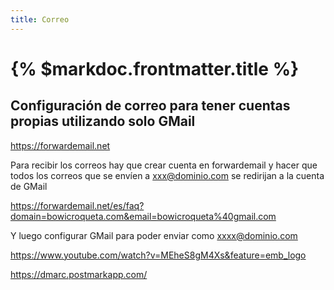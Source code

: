 ```yaml
---
title: Correo
---
```


# {% $markdoc.frontmatter.title %}

## Configuración de correo para tener cuentas propias utilizando solo GMail

https://forwardemail.net

Para recibir los correos hay que crear cuenta en forwardemail y hacer que todos los correos que se envíen a xxx@dominio.com se redirijan a la cuenta de GMail

https://forwardemail.net/es/faq?domain=bowicroqueta.com&email=bowicroqueta%40gmail.com

Y luego configurar GMail para poder enviar como xxxx@dominio.com

https://www.youtube.com/watch?v=MEheS8gM4Xs&feature=emb_logo

https://dmarc.postmarkapp.com/
